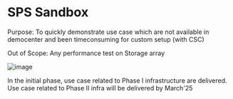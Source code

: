 # SPS Sandbox
Purpose: 
To quickly demonstrate use case which are not available in democenter and been timeconsuming for custom setup (with CSC)


Out of Scope: 
Any performance test  on Storage array 


	
![image](https://github.com/user-attachments/assets/afcd9d8d-8538-4273-bff9-ca5afdd2e972)

In the initial phase, use case related to Phase I infrastructure are delivered. Use case related to Phase II infra will be delivered by March'25
